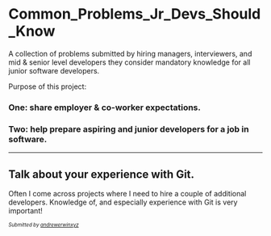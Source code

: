 # Common_Problems_Jr_Devs_Should_Know
A collection of problems submitted by hiring managers, interviewers, and mid &amp; senior level developers they consider mandatory knowledge for all junior software developers. 

Purpose of this project: 

### One: share employer & co-worker expectations.

### Two: help prepare aspiring and junior developers for a job in software. 

***

## Talk about your experience with Git.
Often I come across projects where I need to hire a couple of additional developers. Knowledge of, and especially experience with Git is very important!

<sub><sup>_Submitted by [andrewerwinxyz](https://github.com/andrewerwinxyz)_</sup></sub>

